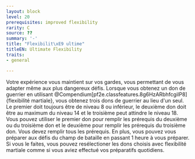 ```yaml
---
layout: block
level: 20
prerequisites: improved flexibility
rarity: C
source: ??
summary: '-'
title: "Flexibilit\xE9 ultime"
titleEN: Ultimate Flexibility
traits:
- general

---
```


<p><span>Votre expérience vous maintient sur vos gardes, vous permettant de vous adapter même aux plus dangereux défis. Lorsque vous obtenez un don de guerrier en utilisant @Compendium[pf2e.classfeatures.8g6HzARbhfcgilP8]{flexibilité martiale}, vous obtenez trois dons de guerrier au lieu d'un seul. Le premier doit toujours être de niveau 8 ou inférieur, le deuxième don doit être au maximum du niveau 14 et le troisième peut attindre le niveau 18. Vous pouvez utiliser le premier don pour remplir les prérequis du deuxième ou du troisième don et le deuxième pour remplir les prérequis du troisième don. Vous devez remplir tous les prérequis. En plus, vous pouvez vous préparer aux défis du champ de bataille en passant 1 heure à vous préparer. Si vous le faites, vous pouvez resélectioner les dons choisis avec flexibilité martiale comme si vous aviez effectué vos préparatifs quotidiens.</span></p>
